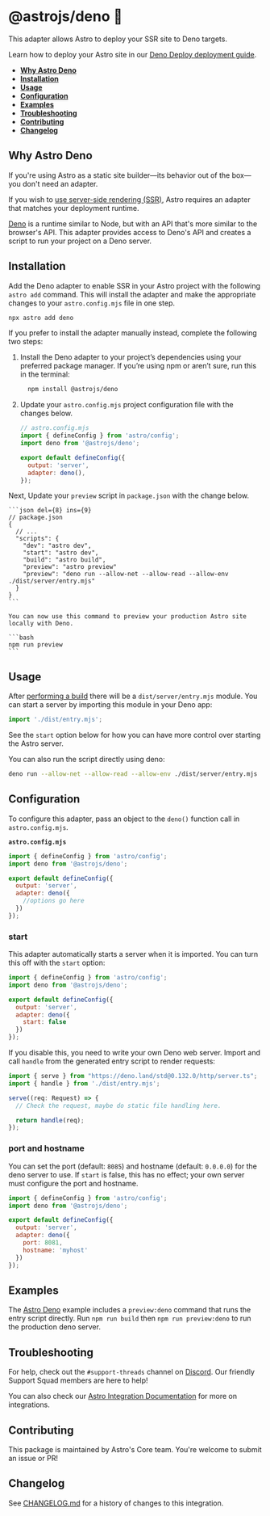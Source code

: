 # @astrojs/deno 🦖

This adapter allows Astro to deploy your SSR site to Deno targets.

Learn how to deploy your Astro site in our [Deno Deploy deployment guide](https://docs.astro.build/en/guides/deploy/deno/).

- <strong>[Why Astro Deno](#why-astro-deno)</strong>
- <strong>[Installation](#installation)</strong>
- <strong>[Usage](#usage)</strong>
- <strong>[Configuration](#configuration)</strong>
- <strong>[Examples](#examples)</strong>
- <strong>[Troubleshooting](#troubleshooting)</strong>
- <strong>[Contributing](#contributing)</strong>
- <strong>[Changelog](#changelog)</strong>

## Why Astro Deno

If you're using Astro as a static site builder—its behavior out of the box—you don't need an adapter.

If you wish to [use server-side rendering (SSR)](https://docs.astro.build/en/guides/server-side-rendering/), Astro requires an adapter that matches your deployment runtime.

[Deno](https://deno.land/) is a runtime similar to Node, but with an API that's more similar to the browser's API. This adapter provides access to Deno's API and creates a script to run your project on a Deno server.

## Installation

Add the Deno adapter to enable SSR in your Astro project with the following `astro add` command. This will install the adapter and make the appropriate changes to your `astro.config.mjs` file in one step.

```bash
npx astro add deno
```

If you prefer to install the adapter manually instead, complete the following two steps:

1. Install the Deno adapter to your project’s dependencies using your preferred package manager. If you’re using npm or aren’t sure, run this in the terminal:

    ```bash
      npm install @astrojs/deno
    ```

1. Update your `astro.config.mjs` project configuration file with the changes below.

    ```js ins={3,6-7}
    // astro.config.mjs
    import { defineConfig } from 'astro/config';
    import deno from '@astrojs/deno';

    export default defineConfig({
      output: 'server',
      adapter: deno(),
    });
    ```

Next, Update your `preview` script in `package.json` with the change below.

    ```json del={8} ins={9}
    // package.json
    {
      // ...
      "scripts": {
        "dev": "astro dev",
        "start": "astro dev",
        "build": "astro build",
        "preview": "astro preview"
        "preview": "deno run --allow-net --allow-read --allow-env ./dist/server/entry.mjs"
      }
    }
    ```
    
    You can now use this command to preview your production Astro site locally with Deno.
    
    ```bash
    npm run preview
    ```
  
## Usage

After [performing a build](https://docs.astro.build/en/guides/deploy/#building-your-site-locally) there will be a `dist/server/entry.mjs` module. You can start a server by importing this module in your Deno app:

```js
import './dist/entry.mjs';
```

See the `start` option below for how you can have more control over starting the Astro server.

You can also run the script directly using deno:

```sh
deno run --allow-net --allow-read --allow-env ./dist/server/entry.mjs
```


## Configuration

To configure this adapter, pass an object to the `deno()` function call in `astro.config.mjs`.

__`astro.config.mjs`__

```js
import { defineConfig } from 'astro/config';
import deno from '@astrojs/deno';

export default defineConfig({
  output: 'server',
  adapter: deno({
    //options go here
  })
});
```

### start

This adapter automatically starts a server when it is imported. You can turn this off with the `start` option:

```js
import { defineConfig } from 'astro/config';
import deno from '@astrojs/deno';

export default defineConfig({
  output: 'server',
  adapter: deno({
    start: false
  })
});
```

If you disable this, you need to write your own Deno web server. Import and call `handle` from the generated entry script to render requests:

```ts
import { serve } from "https://deno.land/std@0.132.0/http/server.ts";
import { handle } from './dist/entry.mjs';

serve((req: Request) => {
  // Check the request, maybe do static file handling here.

  return handle(req);
});
```

### port and hostname

You can set the port (default: `8085`) and hostname (default: `0.0.0.0`) for the deno server to use. If `start` is false, this has no effect; your own server must configure the port and hostname.

```js
import { defineConfig } from 'astro/config';
import deno from '@astrojs/deno';

export default defineConfig({
  output: 'server',
  adapter: deno({
    port: 8081,
    hostname: 'myhost'
  })
});
```

## Examples

The [Astro Deno](https://github.com/withastro/astro/tree/main/examples/deno) example includes a `preview:deno` command that runs the entry script directly. Run `npm run build` then `npm run preview:deno` to run the production deno server.

## Troubleshooting

For help, check out the `#support-threads` channel on [Discord](https://astro.build/chat). Our friendly Support Squad members are here to help!

You can also check our [Astro Integration Documentation][astro-integration] for more on integrations.

## Contributing

This package is maintained by Astro's Core team. You're welcome to submit an issue or PR!

## Changelog

See [CHANGELOG.md](CHANGELOG.md) for a history of changes to this integration.

[astro-integration]: https://docs.astro.build/en/guides/integrations-guide/
